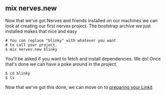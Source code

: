 ## mix nerves.new

Now that we've got Nerves and friends installed on our machines we can look at creating our first nerves project. The bootstrap archive we just installed makes that nice and easy

```
# You can replace "blinky" with whatever you want
# to call your project.
$ mix nerves.new blinky
```

You'll be asked if you want to fetch and install dependencies. We do! Once that's done we can have a poke around in the project.

```
$ cd blinky
$ ls
```

Now that we've got this done, we can move on to [preparing your Linkit](prepare_linkit)
